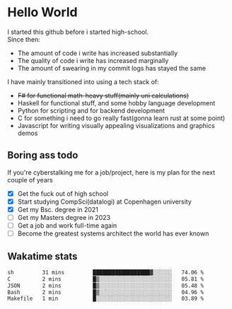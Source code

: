 # Hello World

I started this github before i started high-school.  
Since then:
- The amount of code i write has increased substantially
- The quality of code i write has increased marginally
- The amount of swearing in my commit logs has stayed the same

I have mainly transitioned into using a tech stack of:
- ~~F# for functional math-heavy stuff(mainly uni calculations)~~
- Haskell for functional stuff, and some hobby language development
- Python for scripting and for backend development
- C for something i need to go really fast(gonna learn rust at some point)
- Javascript for writing visually appealing visualizations and graphics demos

## Boring ass todo
If you're cyberstalking me for a job/project, here is my plan for the next couple of years
- [x] Get the fuck out of high school
- [x] Start studying CompSci(datalogi) at Copenhagen university
- [x] Get my Bsc. degree in 2021
- [ ] Get my Masters degree in 2023
- [ ] Get a job and work full-time again
- [ ] Become the greatest systems architect the world has ever known

## Wakatime stats
<!--START_SECTION:waka-->

```txt
sh         31 mins         ██████████████████▓░░░░░░   74.06 %
C          2 mins          █▒░░░░░░░░░░░░░░░░░░░░░░░   05.81 %
JSON       2 mins          █▒░░░░░░░░░░░░░░░░░░░░░░░   05.48 %
Bash       2 mins          █▒░░░░░░░░░░░░░░░░░░░░░░░   04.96 %
Makefile   1 min           █░░░░░░░░░░░░░░░░░░░░░░░░   03.89 %
```

<!--END_SECTION:waka-->
